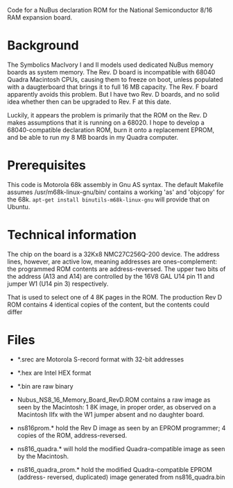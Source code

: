 Code for a NuBus declaration ROM for the National Semiconductor 8/16 RAM
expansion board.

# Background

The Symbolics MacIvory I and II models used dedicated NuBus memory boards as
system memory. The Rev. D board is incompatible with 68040 Quadra Macintosh
CPUs, causing them to freeze on boot, unless populated with a daugterboard
that brings it to full 16 MB capacity. The Rev. F board apparently avoids this
problem. But I have two Rev. D boards, and no solid idea whether then can be
upgraded to Rev. F at this date.

Luckily, it appears the problem is primarily that the ROM on the Rev. D
makes assumptions that it is running on a 68020. I hope to develop a
68040-compatible declaration ROM, burn it onto a replacement EPROM, and be
able to run my 8 MB boards in my Quadra computer.

# Prerequisites

This code is Motorola 68k assembly in Gnu AS syntax. The default Makefile
assumes /usr/m68k-linux-gnu/bin/ contains a working 'as' and 'objcopy' for the
68k. `apt-get install binutils-m68k-linux-gnu` will provide that on Ubuntu.

# Technical information

The chip on the board is a 32Kx8 NMC27C256Q-200 device. The address lines,
however, are active low, meaning addresses are ones-complement: the
programmed ROM contents are address-reversed. The upper two bits of the address
(A13 and A14) are controlled by the 16V8 GAL U14 pin 11 and jumper W1 (U14 pin
3) respectively.

That is used to select one of 4 8K pages in the ROM. The production Rev D ROM
contains 4 identical copies of the content, but the contents could differ

# Files

* \*.srec are Motorola S-record format with 32-bit addresses
* \*.hex are Intel HEX format
* \*.bin are raw binary

* Nubus_NS8_16_Memory_Board_RevD.ROM contains a raw image as seen by the
  Macintosh: 1 8K image, in proper order, as observed on a Macintosh IIfx
  with the W1 jumper absent and no daughter board.

* ns816prom.* hold the Rev D image as seen by an EPROM programmer; 4 copies of
  the ROM, address-reversed.

* ns816_quadra.* will hold the modified Quadra-compatible image as seen by
  the Macintosh.

* ns816_quadra_prom.* hold the modified Quadra-compatible EPROM (address-
  reversed, duplicated) image generated from ns816_quadra.bin
